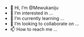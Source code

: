 - 👋 Hi, I’m @Mewukaniju
- 👀 I’m interested in ...
- 🌱 I’m currently learning ...
- 💞️ I’m looking to collaborate on ...
- 📫 How to reach me ...

<!---
Mewukaniju/Mewukaniju is a ✨ special ✨ repository because its `README.md` (this file) appears on your GitHub profile.
You can click the Preview link to take a look at your changes.
--->
